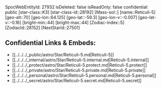 ﻿---
location: [-59.3,64.125,70]
type: Star
tags:
- astro/Star

---
SpocWebEntityId: 27932
isDeleted: false
isReadOnly: false
confidential: public
[star-class::K3]
[star-class-id::28192]
[Mass-sol::]
[name::Reticuli-5]
[geo-alt::70]
[geo-lon::64.125]
[geo-lat::-59.3]
[geo-lon-v::-0.007]
[geo-lat-v::-0.16]
[bright-min::44]
[bright-max::44]
[Zodiac-index::5]
[ZodiacId::28152]
[NextStarId::27501]



## Confidential Links & Embeds: 
- [[../../../_public/astro/Star/Reticuli-5.md|Reticuli-5]] 
- [[../../../_internal/astro/Star/Reticuli-5.internal.md|Reticuli-5.internal]] 
- [[../../../_protect/astro/Star/Reticuli-5.protect.md|Reticuli-5.protect]] 
- [[../../../_private/astro/Star/Reticuli-5.private.md|Reticuli-5.private]] 
- [[../../../_personal/astro/Star/Reticuli-5.personal.md|Reticuli-5.personal]] 
- [[../../../_secret/astro/Star/Reticuli-5.secret.md|Reticuli-5.secret]] 
